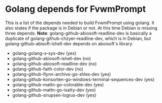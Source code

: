 # Golang depends for FvwmPrompt

This is a list of the depends needed to build FvwmPrompt using golang.
It also states if the package is in Debian or not. At this time Debian
is missing three depends. **Note**: golang-github-abiosoft-readline-dev
is basically a duplicate of golang-github-chzyer-readline-dev, which
is in Debian, but golang-github-abisoft-ishell-dev depends on aboisoft's
library.

+ golang-golang-x-sys-dev (yes)
+ golang-github-abiosoft-ishell-dev (no)
+ golang-github-abiosoft-readline-dev (no)
+ golang-github-faith-color-dev (no)
+ golang-github-flynn-archive-go-shlex-dev (yes)
+ golang-github-konsorten-go-windows-terminal-sequences-dev (yes)
+ golang-github-mattn-go-colorable-dev (yes)
+ golang-github-mattn-go-isatty-dev (yes)
+ golang-github-sirupsen-logrus-dev (yes)
